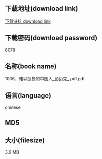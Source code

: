 ## 下载地址(download link)
[下载链接 download link](https://voluble-croquembouche-d321dc.netlify.app/?s=1006%E3%80%81%E9%9A%BE%E4%BB%A5%E6%8D%89%E6%91%B8%E7%9A%84%E4%B8%AD%E5%9B%BD%E4%BA%BA_%E5%BD%AD%E8%BF%88%E5%85%8B_.pdf)

## 下载密码(download password)
8078

## 名称(book name)
1006、难以捉摸的中国人_彭迈克_.pdf.pdf

## 语言(language)
chinese

## MD5


## 大小(filesize)
3.9 MB
